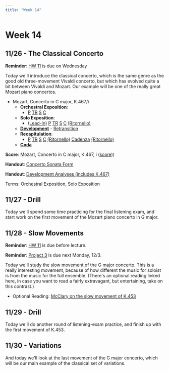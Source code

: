 ```yaml
---
title: "Week 14"
---
```


# Week 14

## 11/26 - The Classical Concerto

**Reminder**: [HW 11](HW-11.pdf) is due on Wednesday

Today we'll introduce the classical concerto, which is the same
genre as the good old three-movement Vivaldi concerto, but which
has evolved quite a bit between Vivaldi and Mozart. Our example
will be one of the really great Mozart piano concertos.

* Mozart, Concerto in C major, K.467/i
  * **Orchestral Exposition**:
    * [P](https://youtu.be/sZJjL1sTBp0?list=PLYyTDR5WeGuQaDWdAs7J2d_pYIuKrLpR7&t=1)
      [TR](https://youtu.be/sZJjL1sTBp0?list=PLYyTDR5WeGuQaDWdAs7J2d_pYIuKrLpR7&t=20)
      [S](https://youtu.be/sZJjL1sTBp0?list=PLYyTDR5WeGuQaDWdAs7J2d_pYIuKrLpR7&t=49)
      [C](https://youtu.be/sZJjL1sTBp0?list=PLYyTDR5WeGuQaDWdAs7J2d_pYIuKrLpR7&t=64)
  * **Solo Exposition**:
    * [(Lead-in)](https://youtu.be/sZJjL1sTBp0?list=PLYyTDR5WeGuQaDWdAs7J2d_pYIuKrLpR7&t=133)
      [P](https://youtu.be/sZJjL1sTBp0?list=PLYyTDR5WeGuQaDWdAs7J2d_pYIuKrLpR7&t=151)
      [TR](https://youtu.be/sZJjL1sTBp0?list=PLYyTDR5WeGuQaDWdAs7J2d_pYIuKrLpR7&t=171)
      [S](https://youtu.be/sZJjL1sTBp0?list=PLYyTDR5WeGuQaDWdAs7J2d_pYIuKrLpR7&t=236)
      [C](https://youtu.be/sZJjL1sTBp0?list=PLYyTDR5WeGuQaDWdAs7J2d_pYIuKrLpR7&t=264)
      [(Ritornello)](https://youtu.be/sZJjL1sTBp0?list=PLYyTDR5WeGuQaDWdAs7J2d_pYIuKrLpR7&t=352)
  * [**Development**](https://youtu.be/sZJjL1sTBp0?list=PLYyTDR5WeGuQaDWdAs7J2d_pYIuKrLpR7&t=403) -
    [Retransition](https://youtu.be/sZJjL1sTBp0?list=PLYyTDR5WeGuQaDWdAs7J2d_pYIuKrLpR7&t=482)
  * **Recapitulation**:
    * [P](https://youtu.be/sZJjL1sTBp0?list=PLYyTDR5WeGuQaDWdAs7J2d_pYIuKrLpR7&t=496)
      [TR](https://youtu.be/sZJjL1sTBp0?list=PLYyTDR5WeGuQaDWdAs7J2d_pYIuKrLpR7&t=516)
      [S](https://youtu.be/sZJjL1sTBp0?list=PLYyTDR5WeGuQaDWdAs7J2d_pYIuKrLpR7&t=566)
      [C](https://youtu.be/sZJjL1sTBp0?list=PLYyTDR5WeGuQaDWdAs7J2d_pYIuKrLpR7&t=595)
      [(Ritornello)](https://youtu.be/sZJjL1sTBp0?list=PLYyTDR5WeGuQaDWdAs7J2d_pYIuKrLpR7&t=692)
      [Cadenza](https://youtu.be/sZJjL1sTBp0?list=PLYyTDR5WeGuQaDWdAs7J2d_pYIuKrLpR7&t=717)
      [(Ritornello)](https://youtu.be/sZJjL1sTBp0?list=PLYyTDR5WeGuQaDWdAs7J2d_pYIuKrLpR7&t=796)
  * [**Coda**](https://youtu.be/sZJjL1sTBp0?list=PLYyTDR5WeGuQaDWdAs7J2d_pYIuKrLpR7&t=825)

**Score**: Mozart, Concerto in C major, K.467, i ([score](mozart-k467.pdf)))

**Handout**: [Concerto Sonata Form](handout-concerto-sonata-form.pdf)

**Handout**: [Development Analyses (includes K.467)](handout-development-analyses.pdf)

Terms: Orchestral Exposition, Solo Exposition

## 11/27 - Drill

Today we'll spend some time practicing for the final listening
exam, and start work on the first movement of the Mozart piano
concerto in G major.

## 11/28 - Slow Movements

**Reminder**: [HW 11](HW-11.pdf) is due before lecture.

**Reminder**: [Project 3](Project-11.pdf) is due next Monday, 12/3.

Today we'll study the slow movement of the G major concerto. This
is a really interesting movement, because of how different the music
for soloist is from the music for the full ensemble. (There's an
optional reading linked here, in case you want to read a fairly
extravagant, but entertaining, take on this contrast.)

* Optional Reading: [McClary on the slow movement of K.453](reading-mcclary-on-k453.pdf)

## 11/29 - Drill

Today we'll do another round of listening-exam practice, and finish
up with the first movement of K.453.

## 11/30 - Variations

And today we'll look at the last movement of the G major
concerto, which will be our main example of the classical
set of variations.

